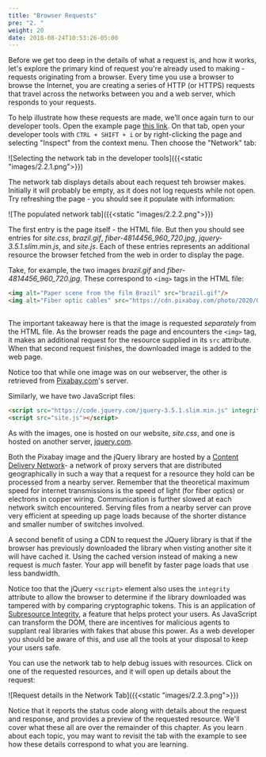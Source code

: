 ```yaml
---
title: "Browser Requests"
pre: "2. "
weight: 20
date: 2018-08-24T10:53:26-05:00
---
```


Before we get too deep in the details of what a request is, and how it works, let's explore the primary kind of request you're already used to making - requests originating from a browser.  Every time you use a browser to browse the Internet, you are creating a series of HTTP (or HTTPS) requests that travel across the networks between you and a web server, which responds to your requests.

To help illustrate how these requests are made, we'll once again turn to our developer tools.  Open the example page <a href='{{<static "examples/1.2.1/index.html">}}' target='_blank'>this link</a>.  On that tab, open your developer tools with `CTRL + SHIFT + i` or by right-clicking the page and selecting "Inspect" from the context menu.  Then choose the "Network" tab:

![Selecting the network tab in the developer tools]({{<static "images/2.2.1.png">}})

The network tab displays details about each request teh browser makes.  Initially it will probably be empty, as it does not log requests while not open.  Try refreshing the page - you should see it populate with information:

![The populated network tab]({{<static "images/2.2.2.png">}})

The first entry is the page itself - the HTML file.  But then you should see entries for _site.css_, _brazil.gif_, *fiber-4814456_960_720.jpg*, _jquery-3.5.1.slim.min.js_, and _site.js_.  Each of these entries represents an additional resource the browser fetched from the web in order to display the page.

Take, for example, the two images _brazil.gif_ and *fiber-4814456_960_720.jpg*.  These correspond to `<img>` tags in the HTML file:

```html
<img alt="Paper scene from the film Brazil" src="brazil.gif"/>
<img alt="Fiber optic cables" src="https://cdn.pixabay.com/photo/2020/02/03/00/12/fiber-4814456_960_720.jpg"/>
        
```

The important takeaway here is that the image is requested _separately_ from the HTML file.  As the browser reads the page and encounters the `<img>` tag, it makes an additional request for the resource supplied in its `src` attribute.  When that second request finishes, the downloaded image is added to the web page.

Notice too that while one image was on our webserver, the other is retrieved from [Pixabay.com](https://pixabay.com)'s server.  

Similarly, we have two JavaScript files:

```html
<script src="https://code.jquery.com/jquery-3.5.1.slim.min.js" integrity="sha256-4+XzXVhsDmqanXGHaHvgh1gMQKX40OUvDEBTu8JcmNs=" crossorigin="anonymous"></script>
<script src="site.js"></script>
```

As with the images, one is hosted on our website, _site.css_, and one is hosted on another server, [jquery.com](https://code.jquery.com/jquery-3.5.1.slim.min.js).  

Both the Pixabay image and the jQuery library are hosted by a [Content Delivery Network](https://en.wikipedia.org/wiki/Content_delivery_network)- a network of proxy servers that are distributed geographically in such a way that a request for a resource they hold can be processed from a nearby server.  Remember that the theoretical maximum speed for internet transmissions is the speed of light (for fiber optics) or electrons in copper wiring. Communication is further slowed at each network switch encountered.  Serving files from a nearby server can prove very efficient at speeding up page loads because of the shorter distance and smaller number of switches involved.

A second benefit of using a CDN to request the JQuery library is that if the browser has previously downloaded the library when visting another site it will have cached it.  Using the cached version instead of making a new request is _much_ faster.  Your app will benefit by faster page loads that use less bandwidth.

Notice too that the jQuery `<script>` element also uses the `integrity` attribute to allow the browser to determine if the library downloaded was tampered with by comparing cryptographic tokens.  This is an application of [Subresource Integrity](https://developer.mozilla.org/en-US/docs/Web/Security/Subresource_Integrity), a feature that helps protect your users.  As JavaScript can transform the DOM, there are incentives for malicious agents to supplant real libraries with fakes that abuse this power. As a web developer you should be aware of this, and use all the tools at your disposal to keep your users safe.

You can use the network tab to help debug issues with resources.  Click on one of the requested resources, and it will open up details about the request:

![Request details in the Network Tab]({{<static "images/2.2.3.png">}})

Notice that it reports the status code along with details about the request and response, and provides a preview of the requested resource.  We'll cover what these all are over the remainder of this chapter.  As you learn about each topic, you may want to revisit the tab with the example to see how these details correspond to what you are learning.